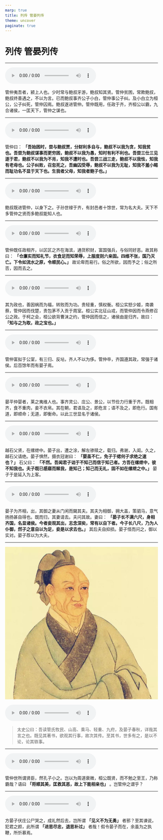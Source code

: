```yaml
---
marp: true
title: 列传 管晏列传
theme: uncover
paginate: true
---
```


# 列传 管晏列传

---

![](assets/audios/062/1.mp3)

管仲夷吾者，颍上人也。少时常与鲍叔牙游，鲍叔知其贤。管仲贫困，常欺鲍叔，鲍叔终善遇之，不以为言。已而鲍叔事齐公子小白，管仲事公子纠。及小白立为桓公，公子纠死，管仲囚焉。鲍叔遂进管仲。管仲既用，任政于齐，齐桓公以霸，九合诸侯，一匡天下，管仲之谋也。

---

![](assets/audios/062/2.mp3)

管仲曰： __「吾始困时，尝与鲍叔贾，分财利多自与，鲍叔不以我为贪，知我贫也。吾尝为鲍叔谋事而更穷困，鲍叔不以我为愚，知时有利不利也。吾尝三仕三见逐于君，鲍叔不以我为不肖，知我不遭时也。吾尝三战三走，鲍叔不以我怯，知我有老母也。公子纠败，召忽死之，吾幽囚受辱，鲍叔不以我为无耻，知我不羞小睗而耻功名不显于天下也。生我者父母，知我者鲍子也。」__

---

![](assets/audios/062/3.mp3)

鲍叔既进管仲，以身下之。子孙世禄于齐，有封邑者十馀世，常为名大夫。天下不多管仲之贤而多鲍叔能知人也。

---

![](assets/audios/062/4.mp3)

管仲既任政相齐，以区区之齐在海滨，通货积财，富国强兵，与俗同好恶。故其称曰： __「仓廪实而知礼节，衣食足而知荣辱，上服度则六亲固。四维不张，国乃灭亡。下令如流水之原，令顺民心。」__ 故论卑而易行。俗之所欲，因而予之；俗之所否，因而去之。

---

![](assets/audios/062/5.mp3)

其为政也，善因祸而为福，转败而为功。贵轻重，慎权衡。桓公实怒少姬，南袭蔡，管仲因而伐楚，责包茅不入贡于周室。桓公实北征山戎，而管仲因而令燕修召公之政。于柯之会，桓公欲背曹沫之约，管仲因而信之，诸侯由是归齐。故曰： __「知与之为取，政之宝也。」__

---

![](assets/audios/062/6.mp3)

管仲富拟于公室，有三归、反坫，齐人不以为侈。管仲卒，齐国遵其政，常强于诸侯。后百馀年而有晏子焉。

---

![](assets/audios/062/7.mp3)

晏平仲婴者，莱之夷维人也。事齐灵公、庄公、景公，以节俭力行重于齐。既相齐，食不重肉，妾不衣帛。其在朝，君语及之，即危言；语不及之，即危行。国有道，即顺命；无道，即衡命。以此三世显名于诸侯。

---

![](assets/audios/062/8.mp3)

越石父贤，在缧绁中。晏子出，遭之涂，解左骖赎之，载归。弗谢，入闺。久之，越石父请绝。晏子惧然，摄衣冠谢曰： __「婴虽不仁，免子于缌何子求绝之速也？」__ 石父曰： __「不然。吾闻君子诎于不知己而信于知己者。方吾在缧绁中，彼不知我也。夫子既已感寤而赎我，是知己；知己而无礼，固不如在缧绁之中。」__ 晏子于是延入为上客。

---

![](assets/audios/062/9.mp3)

晏子为齐相，出，其御之妻从门闲而闚其夫。其夫为相御，拥大盖，策驷马，意气扬扬甚自得也。既而归，其妻请去。夫问其故。妻曰： __「晏子长不满六尺，身相齐国，名显诸侯。今者妾观其出，志念深矣，常有以自下者。今子长八尺，乃为人仆御，然子之意自以为足，妾是以求去也。」__ 其后夫自抑损。晏子怪而问之，御以实对。晏子荐以为大夫。

---

![bg left](assets/images/simaqian.jpg)

![](assets/audios/062/10.mp3)

> 太史公曰：吾读管氏牧民、山高、乘马、轻重、九府，及晏子春秋，详哉其言之也。既见其著书，欲观其行事，故次其传。至其书，世多有之，是以不论，论其轶事。

---

![](assets/audios/062/11.mp3)

管仲世所谓贤臣，然孔子小之。岂以为周道衰微，桓公既贤，而不勉之至王，乃称霸哉？语曰 __「将顺其美，匡救其恶，故上下能相亲也」__ 。岂管仲之谓乎？

---

![](assets/audios/062/12.mp3)

方晏子伏庄公尸哭之，成礼然后去，岂所谓 __「见义不为无勇」__ 者邪？至其谏说，犯君之颜，此所谓 __「进思尽忠，退思补过」__ 者哉！假令晏子而在，余虽为之执鞭，所忻慕焉。